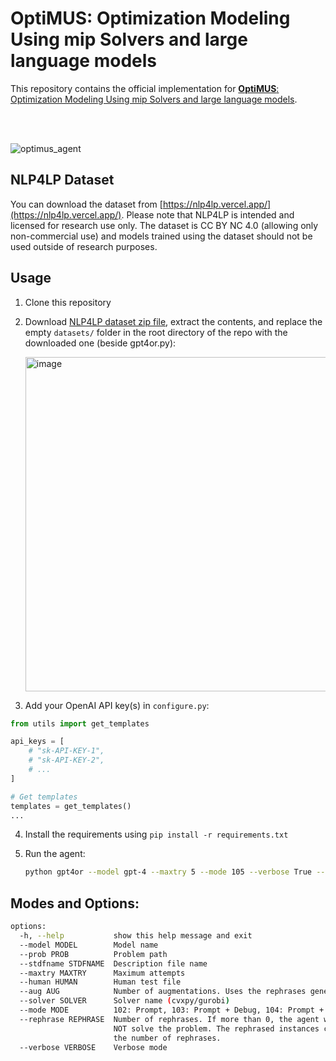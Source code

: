 # **OptiMUS**: Optimization Modeling Using mip Solvers and large language models

This repository contains the official implementation for [**OptiMUS**: Optimization Modeling Using mip Solvers and large language models](https://arxiv.org/abs/2310.06116).

<br>
<br>

![optimus_agent](https://github.com/teshnizi/OptiMUS/assets/48642434/23b1ab19-8248-4aad-8831-02cc895afffd)

## NLP4LP Dataset

You can download the dataset from [https://nlp4lp.vercel.app/](https://nlp4lp.vercel.app/). Please note that NLP4LP is intended and licensed for research use only. The dataset is CC BY NC 4.0 (allowing only non-commercial use) and models trained using the dataset should not be used outside of research purposes.

## Usage

1. Clone this repository
2. Download [NLP4LP dataset zip file](https://nlp4lp.vercel.app/), extract the contents, and replace the empty `datasets/` folder in the root directory of the repo with the downloaded one (beside gpt4or.py):

   <img width="535" alt="image" src="https://github.com/teshnizi/OptiMUS/assets/48642434/e287a0da-ac46-4604-89f6-59d4ee4037b3">

3. Add your OpenAI API key(s) in `configure.py`:

```python
from utils import get_templates

api_keys = [
    # "sk-API-KEY-1",
    # "sk-API-KEY-2",
    # ...
]

# Get templates
templates = get_templates()
...
```

4. Install the requirements using `pip install -r requirements.txt`
5. Run the agent:

   ```bash
   python gpt4or --model gpt-4 --maxtry 5 --mode 105 --verbose True --prob ./datasets/introduction_to_linear_optimization/problem_1
   ```

## Modes and Options:

```bash
options:
  -h, --help           show this help message and exit
  --model MODEL        Model name
  --prob PROB          Problem path
  --stdfname STDFNAME  Description file name
  --maxtry MAXTRY      Maximum attempts
  --human HUMAN        Human test file
  --aug AUG            Number of augmentations. Uses the rephrases generated by using the --rephrase parameter.
  --solver SOLVER      Solver name (cvxpy/gurobi)
  --mode MODE          102: Prompt, 103: Prompt + Debug, 104: Prompt + Debug + AutoTest, 105: Prompt + Debug + Human Test
  --rephrase REPHRASE  Number of rephrases. If more than 0, the agent will only generate rephrases of the problem and will
                       NOT solve the problem. The rephrased instances can then later be used by setting the aug parameter to
                       the number of rephrases.
  --verbose VERBOSE    Verbose mode
```
